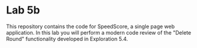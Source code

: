 # Lab 5b

This repository contains the code for SpeedScore, a single page web application. In this lab you will perform a modern code review of the "Delete Round" functionality developed in Exploration 5.4. 

